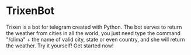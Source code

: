 # TrixenBot
Trixen is a bot for telegram created with Python. The bot serves to return the weather from cities in all the world, you just need type the command "/clima" + the name of valid city, state or even country, and she will return the weather. Try it yourself! Get started now!
